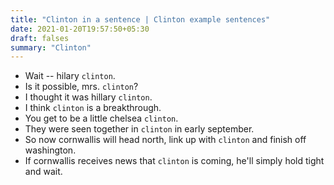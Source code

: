 ```yaml
---
title: "Clinton in a sentence | Clinton example sentences"
date: 2021-01-20T19:57:50+05:30
draft: falses
summary: "Clinton"
---
```

- Wait -- hilary `clinton`.
- Is it possible, mrs. `clinton`?
- I thought it was hillary `clinton`.
- I think `clinton` is a breakthrough.
- You get to be a little chelsea `clinton`.
- They were seen together in `clinton` in early september.
- So now cornwallis will head north, link up with `clinton` and finish off washington.
- If cornwallis receives news that `clinton` is coming, he'll simply hold tight and wait.
                 
